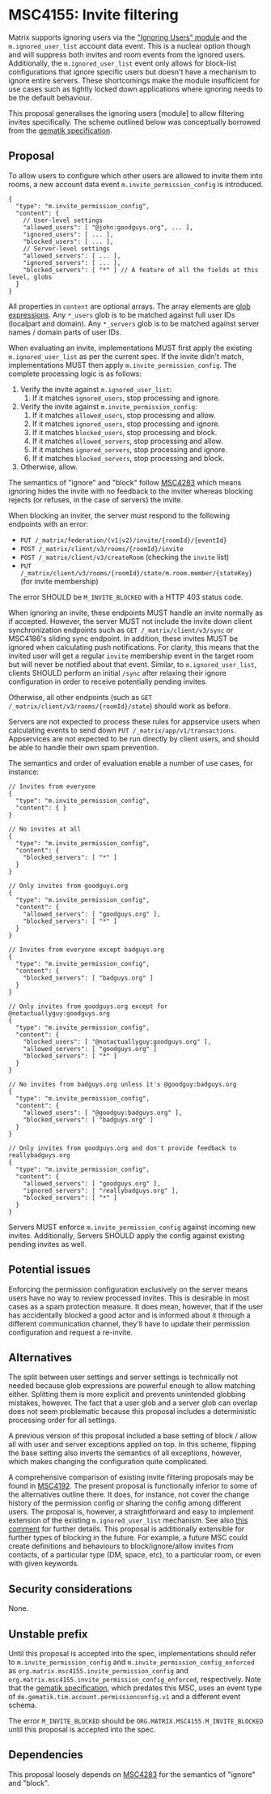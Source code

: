 # MSC4155: Invite filtering

Matrix supports ignoring users via the ["Ignoring Users" module] and the `m.ignored_user_list` account data
event. This is a nuclear option though and will suppress both invites and room events from the ignored
users. Additionally, the `m.ignored_user_list` event only allows for block-list configurations that ignore
specific users but doesn't have a mechanism to ignore entire servers. These shortcomings make the module
insufficient for use cases such as tightly locked down applications where ignoring needs to be the default
behaviour.

This proposal generalises the ignoring users [module] to allow filtering invites specifically. The scheme
outlined below was conceptually borrowed from the [gematik specification].


## Proposal

To allow users to configure which other users are allowed to invite them into rooms, a new account data
event `m.invite_permission_config` is introduced.

```json5
{
  "type": "m.invite_permission_config",
  "content": {
    // User-level settings
    "allowed_users": [ "@john:goodguys.org", ... ],
    "ignored_users": [ ... ],
    "blocked_users": [ ... ],
    // Server-level settings
    "allowed_servers": [ ... ],
    "ignored_servers": [ ... ],
    "blocked_servers": [ "*" ] // A feature of all the fields at this level, globs
  }
}
```

All properties in `content` are optional arrays. The array elements are [glob expressions]. Any `*_users`
glob is to be matched against full user IDs (localpart and domain). Any `*_servers` glob is to be matched
against server names / domain parts of user IDs.

When evaluating an invite, implementations MUST first apply the existing `m.ignored_user_list` as per
the current spec. If the invite didn't match, implementations MUST then apply `m.invite_permission_config`.
The complete processing logic is as follows:

1.  Verify the invite against `m.ignored_user_list`:
    1.  If it matches `ignored_users`, stop processing and ignore.
2.  Verify the invite against `m.invite_permission_config`:
    1.  If it matches `allowed_users`, stop processing and allow.
    2.  If it matches `ignored_users`, stop processing and ignore.
    3.  If it matches `blocked_users`, stop processing and block.
    4.  If it matches `allowed_servers`, stop processing and allow.
    5.  If it matches `ignored_servers`, stop processing and ignore.
    6.  If it matches `blocked_servers`, stop processing and block.
3.  Otherwise, allow.

The semantics of "ignore" and "block" follow [MSC4283] which means ignoring hides the invite with no
feedback to the inviter whereas blocking rejects (or refuses, in the case of servers) the invite.

When blocking an inviter, the server must respond to the following endpoints with an error:

- `PUT /_matrix/federation/(v1|v2)/invite/{roomId}/{eventId}`
- `POST /_matrix/client/v3/rooms/{roomId}/invite`
- `POST /_matrix/client/v3/createRoom` (checking the `invite` list)
- `PUT /_matrix/client/v3/rooms/{roomId}/state/m.room.member/{stateKey}` (for invite membership)

The error SHOULD be `M_INVITE_BLOCKED` with a HTTP 403 status code.

When ignoring an invite, these endpoints MUST handle an invite normally as if accepted. However, the server
MUST not include the invite down client synchronization endpoints such as `GET /_matrix/client/v3/sync` or
MSC4186's sliding sync endpoint. In addition, these invites MUST be ignored when calculating push notifications.
For clarity, this means that the invited user will get a regular `invite` membership event in the target room
but will never be notified about that event. Similar, to `m.ignored_user_list`, clients SHOULD perform an
initial `/sync` after relaxing their ignore configuration in order to receive potentially pending invites.

Otherwise, all other endpoints (such as `GET /_matrix/client/v3/rooms/{roomId}/state`) should work as before. 

Servers are not expected to process these rules for appservice users when calculating events to send down
`PUT /_matrix/app/v1/transactions`. Appservices are not expected to be run directly by client users, and
should be able to handle their own spam prevention.

The semantics and order of evaluation enable a number of use cases, for instance:

```json5
// Invites from everyone
{
  "type": "m.invite_permission_config",
  "content": { }
}

// No invites at all
{
  "type": "m.invite_permission_config",
  "content": {
    "blocked_servers": [ "*" ]
  }
}

// Only invites from goodguys.org
{
  "type": "m.invite_permission_config",
  "content": {
    "allowed_servers": [ "goodguys.org" ],
    "blocked_servers": [ "*" ]
  }
}

// Invites from everyone except badguys.org
{
  "type": "m.invite_permission_config",
  "content": {
    "blocked_servers": [ "badguys.org" ]
  }
}

// Only invites from goodguys.org except for @notactuallyguy:goodguys.org
{
  "type": "m.invite_permission_config",
  "content": {
    "blocked_users": [ "@notactuallyguy:goodguys.org" ],
    "allowed_servers": [ "goodguys.org" ]
    "blocked_servers": [ "*" ]
  }
}

// No invites from badguys.org unless it's @goodguy:badguys.org
{
  "type": "m.invite_permission_config",
  "content": {
    "allowed_users": [ "@goodguy:badguys.org" ],
    "blocked_servers": [ "badguys.org" ]
  }
}

// Only invites from goodguys.org and don't provide feedback to reallybadguys.org
{
  "type": "m.invite_permission_config",
  "content": {
    "allowed_servers": [ "goodguys.org" ],
    "ignored_servers": [ "reallybadguys.org" ],
    "blocked_servers": [ "*" ]
  }
}
```

Servers MUST enforce `m.invite_permission_config` against incoming new invites. Additionally, Servers
SHOULD apply the config against existing pending invites as well.


## Potential issues

Enforcing the permission configuration exclusively on the server means users have no way to review
processed invites. This is desirable in most cases as a spam protection measure. It does mean, however,
that if the user has accidentally blocked a good actor and is informed about it through a different
communication channel, they'll have to update their permission configuration and request a re-invite.


## Alternatives

The split between user settings and server settings is technically not needed because glob expressions
are powerful enough to allow matching either. Splitting them is more explicit and prevents unintended
globbing mistakes, however. The fact that a user glob and a server glob can overlap does not seem
problematic because this proposal includes a deterministic processing order for all settings.

A previous version of this proposal included a base setting of block / allow all with user and
server exceptions applied on top. In this scheme, flipping the base setting also inverts the semantics
of all exceptions, however, which makes changing the configuration quite complicated.

A comprehensive comparison of existing invite filtering proposals may be found in [MSC4192]. The
present proposal is functionally inferior to some of the alternatives outline there. It does, for
instance, not cover the change history of the permission config or sharing the config among different
users. The proposal is, however, a straightforward and easy to implement extension of the existing
`m.ignored_user_list` mechanism. See also [this comment] for further details. This proposal is additionally
extensible for further types of blocking in the future. For example, a future MSC could create definitions
and behaviours to block/ignore/allow invites from contacts, of a particular type (DM, space, etc), 
to a particular room, or even with given keywords.


## Security considerations

None.


## Unstable prefix

Until this proposal is accepted into the spec, implementations should refer to `m.invite_permission_config`
and `m.invite_permission_config_enforced` as `org.matrix.msc4155.invite_permission_config` and
`org.matrix.msc4155.invite_permission_config_enforced`, respectively. Note that the [gematik specification],
which predates this MSC, uses an event type of `de.gematik.tim.account.permissionconfig.v1` and
a different event schema.

The error `M_INVITE_BLOCKED` should be `ORG.MATRIX.MSC4155.M_INVITE_BLOCKED` until this proposal is accepted into the spec.
## Dependencies

This proposal loosely depends on [MSC4283] for the semantics of "ignore" and "block".


[gematik specification]: https://github.com/gematik/api-ti-messenger/blob/9b9f21b87949e778de85dbbc19e25f53495871e2/src/schema/permissionConfig.json
[glob expressions]: https://spec.matrix.org/v1.14/appendices/#glob-style-matching
[MSC4192]: https://github.com/matrix-org/matrix-spec-proposals/pull/4192
[MSC4283]: https://github.com/matrix-org/matrix-spec-proposals/pull/4283
["Ignoring Users" module]: https://spec.matrix.org/v1.10/client-server-api/#ignoring-users
[this comment]: https://github.com/matrix-org/matrix-spec-proposals/pull/4192#discussion_r2025188127
